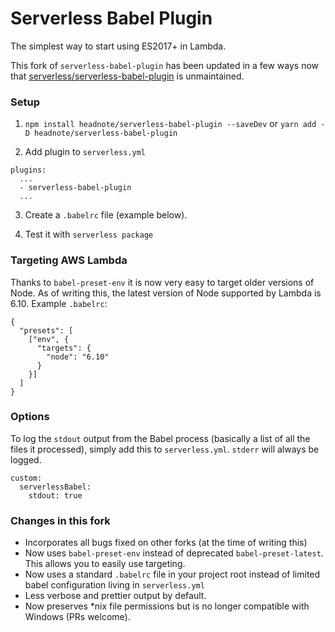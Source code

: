 # Serverless Babel Plugin

The simplest way to start using ES2017+ in Lambda.

This fork of `serverless-babel-plugin` has been updated in a few ways now that [serverless/serverless-babel-plugin](https://github.com/serverless/serverless-babel-plugin) is unmaintained.

### Setup

1. `npm install headnote/serverless-babel-plugin --saveDev` or `yarn add -D headnote/serverless-babel-plugin`

2. Add plugin to `serverless.yml`
```
plugins:
  ...
  - serverless-babel-plugin
  ...
```

3. Create a `.babelrc` file (example below).

4. Test it with `serverless package`


### Targeting AWS Lambda

Thanks to `babel-preset-env` it is now very easy to target older versions of Node. As of writing this, the latest version of Node supported by Lambda is 6.10. Example `.babelrc`:

```
{
  "presets": [
    ["env", {
      "targets": {
        "node": "6.10"
      }
    }]
  ]
}
```

### Options

To log the `stdout` output from the Babel process (basically a list of all the files it processed), simply add this to `serverless.yml`. `stderr` will always be logged.

```
custom:
  serverlessBabel:
    stdout: true
```

### Changes in this fork
- Incorporates all bugs fixed on other forks (at the time of writing this)
- Now uses `babel-preset-env` instead of deprecated `babel-preset-latest`. This allows you to easily use targeting.
- Now uses a standard `.babelrc` file in your project root instead of limited babel configuration living in `serverless.yml`
- Less verbose and prettier output by default.
- Now preserves *nix file permissions but is no longer compatible with Windows (PRs welcome).
